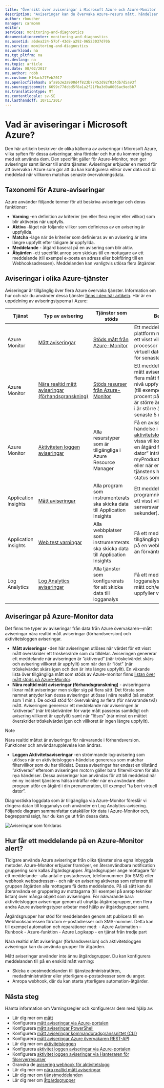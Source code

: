```yaml
---
title: "Översikt över aviseringar i Microsoft Azure och Azure-Monitor | Microsoft Docs"
description: "Aviseringar kan du övervaka Azure-resurs mått, händelser eller loggar och aviseras när du anger villkor."
author: rboucher
manager: carmonm
editor: 
services: monitoring-and-diagnostics
documentationcenter: monitoring-and-diagnostics
ms.assetid: a6dea224-57bf-43d8-a292-06523037d70b
ms.service: monitoring-and-diagnostics
ms.workload: na
ms.tgt_pltfrm: na
ms.devlang: na
ms.topic: article
ms.date: 08/02/2017
ms.author: robb
ms.custom: H1Hack27Feb2017
ms.openlocfilehash: afa863e2a900d4f823b77453d92f034db7d5a93f
ms.sourcegitcommit: 6699c77dcbd5f8a1a2f21fba3d0a0005ac9ed6b7
ms.translationtype: MT
ms.contentlocale: sv-SE
ms.lasthandoff: 10/11/2017
---
```

# <a name="what-are-alerts-in-microsoft-azure"></a>Vad är aviseringar i Microsoft Azure?
Den här artikeln beskriver de olika källorna av aviseringar i Microsoft Azure, vilka syften för dessa aviseringar, sina fördelar och hur du kommer igång med att använda dem. Den specifikt gäller för Azure-Monitor, men ger aviseringar samt länkar till andra tjänster. Aviseringar erbjuder en metod för att övervaka i Azure som gör att du kan konfigurera villkor över data och bli meddelad när villkoren matchas senaste övervakningsdata.

## <a name="taxonomy-of-azure-alerts"></a>Taxonomi för Azure-aviseringar
Azure använder följande termer för att beskriva aviseringar och deras funktioner:
* **Varning** -en definition av kriterier (en eller flera regler eller villkor) som blir aktiveras när uppfylls.
* **Aktiva** -läget när följande villkor som definieras av en avisering är uppfyllda.
* **Matcha** -läge när de kriterier som definieras av en avisering är inte längre uppfyllt efter tidigare är uppfyllda.
* **Meddelande** - åtgärd baserat på en avisering som blir aktiv.
* **Åtgärden** -ett specifikt anrop som skickas till en mottagare av ett meddelande (till exempel e-posta en adress eller bokföring till en Webhooksadressen). Meddelanden kan vanligtvis utlösa flera åtgärder.

## <a name="alerts-in-different-azure-services"></a>Aviseringar i olika Azure-tjänster
Aviseringar är tillgänglig över flera Azure övervaka tjänster. Information om hur och när du använder dessa tjänster [finns i den här artikeln](./monitoring-overview.md). Här är en uppdelning av aviseringstyperna i Azure:

| Tjänst | Typ av avisering | Tjänster som stöds | Beskrivning |
|---|---|---|---|
| Azure Monitor | [Mått aviseringar](./insights-alerts-portal.md) | [Stöds mått från Azure-Monitor](./monitoring-supported-metrics.md) | Ett meddelande när någon plattform nivå mått uppfyller ett visst villkor (till exempel processor i procent på en virtuell dator är större än 90 för senaste 5 minuter). |
|Azure Monitor | [Nära realtid mått aviseringar (förhandsgranskning)](./monitoring-near-real-time-metric-alerts.md)| [Stöds resurser från Azure-Monitor](./monitoring-near-real-time-metric-alerts.md#what-resources-can-i-create-near-real-time-metric-alerts-for) | Ett meddelande snabbare än mått aviseringar när ett eller flera mått för plattformen nivå uppfyller angivna villkor (till exempel processor i procent på en virtuell dator är större än 90 och nätverket i är större än 500 MB för senaste 5 minuter). |
| Azure Monitor | [Aktiviteten loggen aviseringar](./monitoring-activity-log-alerts.md) | Alla resurstyper som är tillgängliga i Azure Resource Manager | Få en avisering när någon ny händelse i den [Azure-aktivitetsloggen](./monitoring-overview-activity-logs.md) matchar vissa villkor (till exempel när en åtgärd för ”ta bort virtuell dator” inträffar i myProductionResourceGroup eller när en ny händelse tjänstens hälsa med ”aktiv” status som visas). |
| Application Insights | [Mått aviseringar](../application-insights/app-insights-alerts.md) | Alla program som instrumenterats ska skicka data till Application Insights | Ett meddelande när någon på programnivå mått uppfyller ett visst villkor (till exempel serversvarstid är större än 2 sekunder). |
| Application Insights | [Web test varningar](../application-insights/app-insights-monitor-web-app-availability.md) | Alla webbplatser som instrumenterats ska skicka data till Application Insights | Få ett meddelande när tillgänglighet och svarstider på en webbplats som är lägre än förväntningar. |
| Log Analytics | [Log Analytics aviseringar](../log-analytics/log-analytics-alerts.md) | Alla tjänster som konfigurerats för att skicka data till logganalys | Få ett meddelande när en logganalys sökfråga över mått och/eller händelse data uppfyller vissa villkor. |

## <a name="alerts-on-azure-monitor-data"></a>Aviseringar på Azure-Monitor data
Det finns tre typer av aviseringar från data från Azure övervakaren--mått aviseringar nära realtid mått aviseringar (förhandsversion) och aktivitetsloggen aviseringar.

* **Mått aviseringar** -den här aviseringen utlöses när värdet för ett visst mått överskrider ett tröskelvärde som du tilldelar. Aviseringen genererar ett meddelande när aviseringen är ”aktiverad” (när tröskelvärdet skärs och avisering villkoret är uppfyllt) som när den är ”löst” (när tröskelvärdet skärs igen och den är inte längre uppfyllt). En växande lista över tillgängliga mått som stöds av Azure-monitor finns [listan över mått stöds på Azure-Monitor](monitoring-supported-metrics.md).
* **Nära realtid mått aviseringar (förhandsgranskning)** - aviseringarna liknar mått aviseringar men skiljer sig på flera sätt. Det första som namnet antyder kan dessa aviseringar utlösas i nära realtid (så snabbt som 1 min.). De också stöd för övervakning av flera (för närvarande två) mått.  Aviseringen genererar ett meddelande när aviseringen är ”aktiverad” (när tröskelvärden för varje mått passeras samtidigt och avisering villkoret är uppfyllt) samt när ”löses” (när minst en måttet överskrider tröskelvärdet igen och villkoret är ingen längre uppfyllt).

> [!NOTE]
> Nära realtid måttet är aviseringar för närvarande i förhandsversion. Funktioner och användarupplevelse kan ändras.
>
>

* **Loggen Aktivitetsaviseringar** -en strömmande log-avisering som utlöses när en aktivitetsloggen-händelse genereras som matchar filtervillkor som du har tilldelat. Dessa aviseringar har endast en tillstånd ”aktiverad” eftersom aviseringen motorn gäller bara filtervillkoren för alla nya händelser. Dessa aviseringar kan användas för att bli meddelad när en ny incident tjänstens hälsa inträffar eller när en användare eller program utför en åtgärd i din prenumeration, till exempel ”ta bort virtuell dator”.

Diagnostiska loggdata som är tillgängliga via Azure-Monitor föreslår vi dirigera datan till logganalys och använder en Log Analytics-avisering. Följande diagram sammanfattar datakällor för data i Azure-Monitor och, begreppsmässigt, hur du kan ge ut från dessa data.

![Aviseringar som förklaras](./media/monitoring-overview-alerts/Alerts_Overview_Resource_v4.png)

## <a name="how-do-i-receive-a-notification-on-an-azure-monitor-alert"></a>Hur får ett meddelande på en Azure-Monitor alert?
Tidigare använda Azure aviseringar från olika tjänster sina egna inbyggda metoder. Azure-Monitor erbjuder framöver, en återanvändbara notification gruppering som kallas åtgärdsgrupper. Åtgärdsgrupper ange mottagare för ett meddelande--alla antal e-postadresser, telefonnummer (för SMS) eller webhook webbadresser-- och när en avisering aktiveras som refererar till gruppen åtgärden alla mottagare få detta meddelande. På så sätt kan du återanvända en gruppering av mottagarna (till exempel på anrop tekniker listan) över många objekt som aviseringen. För närvarande bara aktivitetsloggen aviseringar genom att utnyttja åtgärdsgrupper, men flera andra Azure aviseringstyper arbetar med hjälp av åtgärdsgrupper samt.

Åtgärdsgrupper har stöd för meddelanden genom att publicera till en Webhooksadressen förutom e-postadresser och SMS-nummer. Detta kan till exempel automation och reparationer med:
    - Azure Automation – Runbook
    - Azure-funktion
    - Azure Logikapp
    - en tjänst från tredje part

Nära realtid mått aviseringar (förhandsversion) och aktivitetsloggen aviseringar kan du använda grupper för åtgärden.

Mått aviseringar använder inte ännu åtgärdsgrupper. Du kan konfigurera meddelanden till på en enskild mått varning:
* Skicka e-postmeddelanden till tjänsteadministratören, medadministratörer eller ytterligare e-postadresser som du anger.
* Anropa webhook, där du kan starta ytterligare automation-åtgärder.

## <a name="next-steps"></a>Nästa steg
Hämta information om Varningsregler och konfigurerar dem med hjälp av:

* Lär dig mer om [mått](monitoring-overview-metrics.md)
* Konfigurera [mått aviseringar via Azure-portalen](insights-alerts-portal.md)
* Konfigurera [mått aviseringar PowerShell](insights-alerts-powershell.md)
* Konfigurera [mått aviseringar kommandoradsgränssnittet (CLI)](insights-alerts-command-line-interface.md)
* Konfigurera [mått aviseringar Azure övervakaren REST-API](https://msdn.microsoft.com/library/azure/dn931945.aspx)
* Lär dig mer om [aktivitetsloggen](monitoring-overview-activity-logs.md)
* Konfigurera [aktivitet loggen aviseringar via Azure-portalen](monitoring-activity-log-alerts.md)
* Konfigurera [aktivitet loggen aviseringar via Hanteraren för filserverresurser](monitoring-create-activity-log-alerts-with-resource-manager-template.md)
* Granska de [avisering webhook för aktivitetslogg](monitoring-activity-log-alerts-webhook.md)
* Lär dig mer om [nära realtid mått aviseringar](monitoring-near-real-time-metric-alerts.md)
* Lär dig mer om [tjänstmeddelanden](monitoring-service-notifications.md)
* Lär dig mer om [åtgärdsgrupper](monitoring-action-groups.md)
